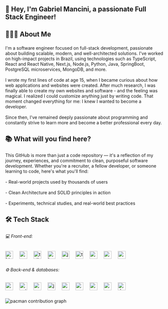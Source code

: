 <h2 align="left">👋  Hey, I'm Gabriel Mancini, a passionate Full Stack Engineer!</h2>

###

<h2 align="left">👨🏻‍💻  About Me</h2>

###

<p align="left">I'm a software engineer focused on full-stack development, passionate about building scalable, modern, and well-architected solutions. I've worked on high-impact projects in Brazil, using technologies such as TypeScript, React and React Native, Next.js, Node.js, Python, Java, SpringBoot, PostgreSQL microservices, MongoDB, and more.<br><br>I wrote my first lines of code at age 15, when I became curious about how web applications and websites were created. After much research, I was finally able to create my own websites and software - and the feeling was magical. I realized I could customize anything just by writing code. That moment changed everything for me: I knew I wanted to become a developer.<br><br>Since then, I've remained deeply passionate about programming and constantly strive to learn more and become a better professional every day.</p>

###

<h2 align="left">📚  What will you find here?</h2>

###

<p align="left">This GitHub is more than just a code repository — it's a reflection of my journey, experiences, and commitment to clean, purposeful software development. Whether you're a recruiter, a fellow developer, or someone learning to code, here's what you'll find:<br><br>- Real-world projects used by thousands of users<br><br>- Clean Architecture and SOLID principles in action<br><br>- Experiments, technical studies, and real-world best practices</p>

###

<h2 align="left">🛠  Tech Stack</h2>

###

<h6 align="left">💻  Front-end:</h6>

###

<div align="left">
  <img src="https://cdn.jsdelivr.net/gh/devicons/devicon/icons/html5/html5-original.svg" height="25" alt="html5 logo"  />
  <img width="12" />
  <img src="https://cdn.jsdelivr.net/gh/devicons/devicon/icons/css3/css3-original.svg" height="25" alt="css3 logo"  />
  <img width="12" />
  <img src="https://cdn.jsdelivr.net/gh/devicons/devicon/icons/tailwindcss/tailwindcss-original-wordmark.svg" height="25" alt="tailwindcss logo"  />
  <img width="12" />
  <img src="https://cdn.jsdelivr.net/gh/devicons/devicon/icons/bootstrap/bootstrap-original.svg" height="25" alt="bootstrap logo"  />
  <img width="12" />
  <img src="https://cdn.jsdelivr.net/gh/devicons/devicon/icons/javascript/javascript-original.svg" height="25" alt="javascript logo"  />
  <img width="12" />
  <img src="https://cdn.jsdelivr.net/gh/devicons/devicon/icons/typescript/typescript-original.svg" height="25" alt="typescript logo"  />
  <img width="12" />
  <img src="https://cdn.jsdelivr.net/gh/devicons/devicon/icons/react/react-original.svg" height="25" alt="react logo"  />
  <img width="12" />
  <img src="https://cdn.jsdelivr.net/gh/devicons/devicon/icons/angularjs/angularjs-original.svg" height="25" alt="angularjs logo"  />
  <img width="12" />
  <img src="https://cdn.jsdelivr.net/gh/devicons/devicon/icons/nextjs/nextjs-original.svg" height="25" alt="nextjs logo"  />
</div>

###

<h6 align="left">⚙️  Back-end & databases:</h6>

###

<div align="left">
  <img src="https://cdn.jsdelivr.net/gh/devicons/devicon/icons/nodejs/nodejs-original.svg" height="25" alt="nodejs logo"  />
  <img width="12" />
  <img src="https://cdn.jsdelivr.net/gh/devicons/devicon/icons/python/python-original.svg" height="25" alt="python logo"  />
  <img width="12" />
  <img src="https://cdn.jsdelivr.net/gh/devicons/devicon/icons/ruby/ruby-original.svg" height="25" alt="ruby logo"  />
  <img width="12" />
  <img src="https://cdn.jsdelivr.net/gh/devicons/devicon/icons/java/java-original.svg" height="25" alt="java logo"  />
  <img width="12" />
  <img src="https://cdn.jsdelivr.net/gh/devicons/devicon/icons/nestjs/nestjs-original.svg" height="25" alt="nestjs logo"  />
  <img width="12" />
  <img src="https://cdn.jsdelivr.net/gh/devicons/devicon/icons/postgresql/postgresql-original.svg" height="25" alt="postgresql logo"  />
  <img width="12" />
  <img src="https://cdn.jsdelivr.net/gh/devicons/devicon/icons/mongodb/mongodb-original.svg" height="25" alt="mongodb logo"  />
  <img width="12" />
  <img src="https://cdn.jsdelivr.net/gh/devicons/devicon/icons/spring/spring-original.svg" height="25" alt="spring logo"  />
  <img width="12" />
  <img src="https://cdn.jsdelivr.net/gh/devicons/devicon/icons/docker/docker-original.svg" height="25" alt="docker logo"  />
</div>

###

<picture>
  <source media="(prefers-color-scheme: dark)" srcset="https://raw.githubusercontent.com/GabrielManciniPinheiro/GabrielManciniPinheiro/output/pacman-contribution-graph-dark.svg">
  <source media="(prefers-color-scheme: light)" srcset="https://raw.githubusercontent.com/GabrielManciniPinheiro/GabrielManciniPinheiro/output/pacman-contribution-graph.svg">
  <img alt="pacman contribution graph" src="https://raw.githubusercontent.com/GabrielManciniPinheiro/GabrielManciniPinheiro/output/pacman-contribution-graph.svg">
</picture>

###
